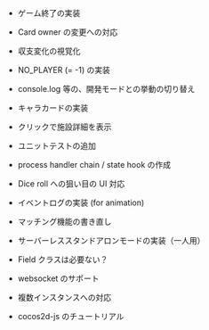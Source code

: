 * ゲーム終了の実装

* Card owner の変更への対応
* 収支変化の視覚化
* NO_PLAYER (= -1) の実装
* console.log 等の、開発モードとの挙動の切り替え
* キャラカードの実装
* クリックで施設詳細を表示
* ユニットテストの追加
* process handler chain / state hook の作成
* Dice roll への狙い目の UI 対応
* イベントログの実装 (for animation)
* マッチング機能の書き直し
* サーバーレススタンドアロンモードの実装（一人用）
* Field クラスは必要ない？

* websocket のサポート

* 複数インスタンスへの対応
* cocos2d-js のチュートリアル
